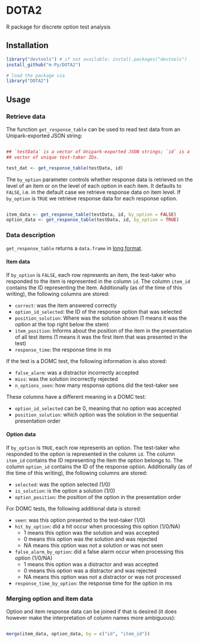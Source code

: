 # DOTA2

R package for discrete option test analysis

## Installation

```R
library("devtools") # if not available: install.packages("devtools")
install_github("m-Py/DOTA2")

# load the package via 
library("DOTA2")
```

## Usage

### Retrieve data

The function `get_response_table` can be used to read test data from an
Unipark-exported JSON string:

```R

## `testData` is a vector of Unipark-exported JSON strings; `id` is a
## vector of unique test-taker IDs. 

test_dat <- get_response_table(testData, id)

```

The `by_option` parameter controls whether response data is retrieved on
the level of an item or on the level of each option in each item. It
defaults to `FALSE`, i.e. in the default case we retrieve response data
on item level. If `by_option` is `TRUE` we retrieve response data for
each response option. 

```R

item_data <- get_response_table(testData, id, by_option = FALSE)
option_data <- get_response_table(testData, id, by_option = TRUE)

```

### Data description

`get_response_table` returns a `data.frame` in [long
format](https://en.wikipedia.org/wiki/Wide_and_narrow_data). 

#### Item data

If `by_option` is `FALSE`, each row represents an item, the test-taker
who responded to the item is represented in the column `id`. The column
`item_id` contains the ID representing the item. Additionally (as of the
time of this writing), the following columns are stored: 

- `correct`: was the item answered correctly
- `option_id_selected`: the ID of the response option that was selected
- `position_solution`: Where was the solution shown (1 means it was the
   option at the top right below the stem)
- `item_position`: Informs about the position of the item in the
   presentation of all test items (1 means it was the first item that
   was presented in the test)
- `response_time`: the response time in ms

If the test is a DOMC test, the following information is also stored:

- `false_alarm`: was a distractor incorrectly accepted
- `miss`: was the solution incorrectly rejected
- `n_options_seen`: how many response options did the test-taker see

These columns have a different meaning in a DOMC test:

- `option_id_selected` can be 0, meaning that no option was accepted
- `position_solution`: which option was the solution in the sequential
  presentation order

#### Option data

If `by_option` is `TRUE`, each row represents an option. The test-taker
who responded to the option is represented in the column `id`. The
column `item_id` contains the ID representing the item the option
belongs to. The column `option_id` contains the ID of the response
option. Additionally (as of the time of this writing), the following
columns are stored:

- `selected`: was the option selected (1/0)
- `is_solution`: is the option a solution (1/0)
- `option_position`: the position of the option in the presentation
  order

For DOMC tests, the following additional data is stored:

- `seen`: was this option presented to the test-taker (1/0)
- `hit_by_option`: did a hit occur when processing this option (1/0/NA)
   + 1 means this option was the solution and was accepted
   + 0 means this option was the solution and was rejected
   + NA means this option was not a solution or was not seen
- `false_alarm_by_option`: did a false alarm occur when processing this
  option (1/0/NA)
    + 1 means this option was a distractor and was accepted
    + 0 means this option was a distractor and was rejected
    + NA means this option was not a distractor or was not processed
- `response_time_by_option`: the response time for the option in ms

### Merging option and item data

Option and item response data can be joined if that is desired (it does
however make the interpretation of column names more ambiguous):

```R

merge(item_data, option_data, by = c("id", "item_id"))

```

